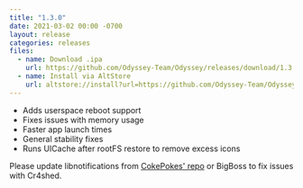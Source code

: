 ```yaml
---
title: "1.3.0"
date: 2021-03-02 00:00 -0700
layout: release
categories: releases
files:
  - name: Download .ipa
    url: https://github.com/Odyssey-Team/Odyssey/releases/download/1.3.0/Odyssey-1.3.0.ipa
  - name: Install via AltStore
    url: altstore://install?url=https://github.com/Odyssey-Team/Odyssey/releases/download/1.3.0/Odyssey-1.3.0.ipa
---
```


- Adds userspace reboot support
- Fixes issues with memory usage
- Faster app launch times
- General stability fixes
- Runs UICache after rootFS restore to remove excess icons

Please update libnotifications from [CokePokes' repo](http://cokepokes.github.io) or BigBoss to fix issues with Cr4shed.